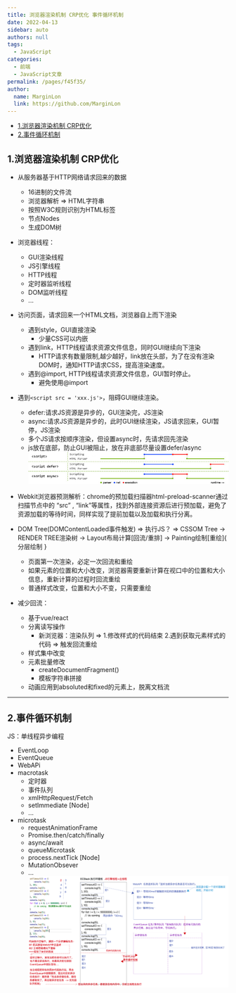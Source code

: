 ```yaml
---
title: 浏览器渲染机制 CRP优化 事件循环机制
date: 2022-04-13
sidebar: auto
authors: null
tags: 
  - JavaScript
categories: 
  - 前端
  - JavaScript文章
permalink: /pages/f45f35/
author: 
  name: MarginLon
  link: https://github.com/MarginLon
---
```

- [1.浏览器渲染机制 CRP优化](#1浏览器渲染机制-crp优化)
- [2.事件循环机制](#2事件循环机制)

## 1.浏览器渲染机制 CRP优化

- 从服务器基于HTTP网络请求回来的数据
  - 16进制的文件流
  - 浏览器解析 => HTML字符串
  - 按照W3C规则识别为HTML标签
  - 节点Nodes
  - 生成DOM树

- 浏览器线程：
  - GUI渲染线程
  - JS引擎线程
  - HTTP线程
  - 定时器监听线程
  - DOM监听线程
  - ...

- 访问页面，请求回来一个HTML文档，浏览器自上而下渲染
  - 遇到style，GUI直接渲染
    - 少量CSS可以内嵌
  - 遇到link，HTTP线程请求资源文件信息，同时GUI继续向下渲染
    - HTTP请求有数量限制,越少越好，link放在头部，为了在没有渲染DOM时，通知HTTP请求CSS，提高渲染速度。
  - 遇到@import, HTTP线程请求资源文件信息，GUI暂时停止。
    - 避免使用@import
- 遇到```<script src = 'xxx.js'>```，阻碍GUI继续渲染。
  - defer:请求JS资源是异步的，GUI渲染完，JS渲染
  - async:请求JS资源是异步的，此时GUI继续渲染，JS请求回来，GUI暂停，JS渲染
  - 多个JS请求按顺序渲染，但设置async时，先请求回先渲染
  - js放在底部，防止GUI被阻止，放在非底部尽量设置defer/async
![defer和async](https://github.com/MarginLon/theImages/blob/master/async%20defer.png?raw=true)
- Webkit浏览器预测解析：chrome的预加载扫描器html-preload-scanner通过扫描节点中的 “src” , “link”等属性，找到外部连接资源后进行预加载，避免了资源加载的等待时间，同样实现了提前加载以及加载和执行分离。
  
- DOM Tree(DOMContentLoaded事件触发) => 执行JS？ => CSSOM Tree -> RENDER TREE渲染树 -> Layout布局计算[回流/重排] -> Painting绘制[重绘]{ 分层绘制 }
  - 页面第一次渲染，必定一次回流和重绘
  - 如果元素的位置和大小改变，浏览器需要重新计算在视口中的位置和大小信息，重新计算的过程时回流重绘
  - 普通样式改变，位置和大小不变，只需要重绘
- 减少回流：
  - 基于vue/react
  - 分离读写操作
    - 新浏览器：渲染队列 => 1.修改样式的代码结束 2.遇到获取元素样式的代码 => 触发回流重绘
  - 样式集中改变
  - 元素批量修改
    - createDocumentFragment()
    - 模板字符串拼接
  - 动画应用到absoluted和fixed的元素上，脱离文档流

---

## 2.事件循环机制

JS：单线程异步编程

- EventLoop
- EventQueue
- WebAPi
- macrotask
  - 定时器
  - 事件队列
  - xmlHttpRequest/Fetch
  - setImmediate [Node]
  - ...
- microtask
  - requestAnimationFrame
  - Promise.then/catch/finally
  - async/await
  - queueMicrotask
  - process.nextTick [Node]
  - MutationObsever
  - ...
![宏任务微任务](https://github.com/MarginLon/theImages/blob/master/%E5%BC%82%E6%AD%A5%E7%BA%BF%E7%A8%8B.png?raw=true)
